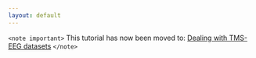 ```yaml
---
layout: default
---
```


`<note important>`
This tutorial has now been moved to: [Dealing with TMS-EEG datasets](/tutorial/tms-eeg)
`</note>`

